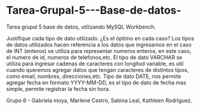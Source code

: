 # Tarea-Grupal-5---Base-de-datos-
Tarea grupal 5 base de datos, utilizando MySQL Workbench. 

Justifique cada tipo de dato utilizado. ¿Es el óptimo en cada caso?
Los tipos de datos utilizados hacen referencia a los datos que ingresamos en el caso de INT (enteros) se utiliza para representar numeros enteros, en este caso, el numero de id, numeros de telefonos,etc. 
El tipo de dato VARCHAR se utiliza para ingresar cadenas de caracteres con longitud variable, es util cuando queremos agregar datos que tengan caracteres de distintos tipos, como email, nombres, direcciones,etc. 
Tipo de dato DATE, nos permite agregar fecha en formato YYYY-MM-DD, es el tipo de dato de fecha mas simple, permite registrar la fecha sin hora.

Grupo 6 - Gabriela moya, Marlene Castro, Sabina Leal, Kathleen Rodríguez.
